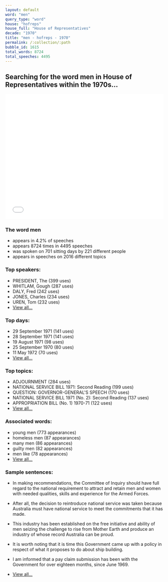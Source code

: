 ```yaml
---
layout: default
word: "men"
query_type: "word"
house: "hofreps"
house_full: "House of Representatives"
decade: "1970"
title: "men - hofreps - 1970"
permalink: /:collection/:path
bubble_id: 1615
total_words: 8724
total_speeches: 4495
---
```



## Searching for the word **men** in House of Representatives within the 1970s...

<iframe width="100%" height="400" frameborder="0" scrolling="no" src="//plot.ly/~wragge/1615.embed"></iframe>

### The word **men**

* appears in 4.2% of speeches
* appears 8724 times in 4495 speeches
* was spoken on 701 sitting days by 221 different people
* appears in speeches on 2016 different topics

### Top speakers:

* PRESIDENT, The (399 uses)
* WHITLAM, Gough (287 uses)
* DALY, Fred (242 uses)
* JONES, Charles (234 uses)
* UREN, Tom (232 uses)
* [View all...](speakers/)


### Top days:

* 29 September 1971 (141 uses)
* 28 September 1971 (141 uses)
* 19 August 1971 (98 uses)
* 25 September 1970 (80 uses)
* 11 May 1972 (70 uses)
* [View all...](days/)


### Top topics:

* ADJOURNMENT (284 uses)
* NATIONAL SERVICE BILL 1971: Second Reading (199 uses)
* QUESTION: GOVERNOR-GENERAL'S SPEECH (170 uses)
* NATIONAL SERVICE BILL 1971 (No. 2): Second Reading (137 uses)
* APPROPRIATION BILL (No. 1) 1970-71 (122 uses)
* [View all...](topics/)


### Associated words:

* young men (773 appearances)
* homeless men (87 appearances)
* many men (86 appearances)
* guilty men (82 appearances)
* men like (78 appearances)
* [View all...](collocations/)


### Sample sentences:

* In making recommendations, the Committee of Inquiry should have full regard to the national requirement to attract and retain <span class="highlight">men</span> and women with needed qualities, skills and experience for the Armed Forces.

* After all, the decision to reintroduce national service was taken because Australia must have national service to meet the commitments that it has made.

* This industry has been established on the free initiative and ability of <span class="highlight">men</span> seizing the challenge to rise from Mother Earth and produce an industry of whose record Australia can be proud.

* It is worth noting that it is time this Government came up with a policy in respect of what it proposes to do about ship building.

* I am informed that a pay claim submission has been with the Government for over eighteen months, since June 1969.

* [View all...](contexts/)
